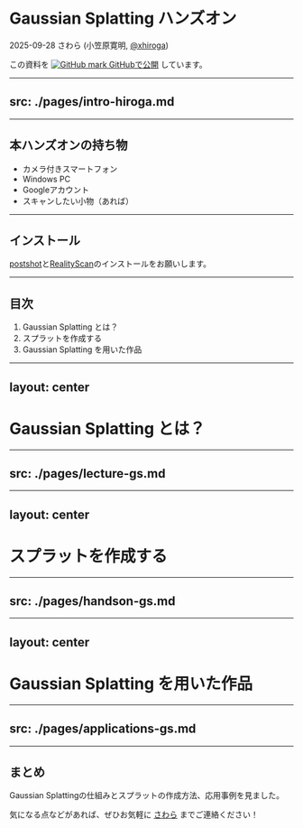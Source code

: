 # Gaussian Splatting ハンズオン
2025-09-28 さわら (小笠原寛明, [@xhiroga](https://twitter.com/xhiroga))

<span class="absolute bottom-6 left-0 right-0 text-center text-xs text-slate-400">
  この資料を
  <a class="text-slate-300 underline decoration-dotted" href="https://github.com/xhiroga/talks/blob/main/2025-09-28-GaussianSplatting.md" target="_blank"><img src="/github-mark.svg" alt="GitHub mark" class="inline-block h-4 w-4" /> GitHubで公開</a>
  しています。
</span>

---
src: ./pages/intro-hiroga.md
---
---

## 本ハンズオンの持ち物

<p/>

- カメラ付きスマートフォン
- Windows PC
- Googleアカウント
- スキャンしたい小物（あれば）

---

## インストール

[postshot](https://www.jawset.com/)と[RealityScan](https://www.realityscan.com/en-US/news/realityscan-20-new-release-brings-powerful-new-features-to-a-rebranded-realitycapture)のインストールをお願いします。

---

## 目次

<p/>

1. Gaussian Splatting とは？
2. スプラットを作成する
3. Gaussian Splatting を用いた作品

---
layout: center
---

# Gaussian Splatting とは？

---
src: ./pages/lecture-gs.md
---
---
layout: center
---

# スプラットを作成する

---
src: ./pages/handson-gs.md
---
---
layout: center
---

# Gaussian Splatting を用いた作品

---
src: ./pages/applications-gs.md
---
---

## まとめ

Gaussian Splattingの仕組みとスプラットの作成方法、応用事例を見ました。

気になる点などがあれば、ぜひお気軽に [さわら](https://sawara.dev) までご連絡ください！
